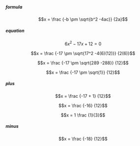 ##### formula
$$x = \frac {-b \pm \sqrt{b^2 -4ac}} {2a}$$

##### equation

$$6x^2 - 17x + 12 = 0$$

$$x = \frac {-17 \pm \sqrt{17^2 -4(6)(12)}} {2(6)}$$

$$x = \frac {-17 \pm \sqrt{289 -288}} {12}$$

$$x = \frac {-17 \pm \sqrt{1}} {12}$$

##### plus
$$x = \frac {-17 + 1} {12}$$

$$x = \frac {-16} {12}$$

$$x = 1 \frac {1}{3}$$
##### minus
$$x = \frac {-18} {12}$$

